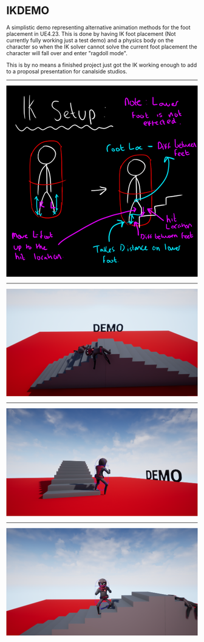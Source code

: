 # IKDEMO

A simplistic demo representing alternative animation methods for the foot placement in UE4.23.
This is done by having IK foot placement (Not currently fully working just a test demo) and a physics body on the
character so when the IK solver cannot solve the current foot placement the character will fall over and enter "ragdoll mode".

This is by no means a finished project just got the IK working enough to add to a proposal presentation for canalside studios.

----------------------------------------------------------------------------------

![logo](Images/TechnicalExplanation.png)

----------------------------------------------------------------------------------

![logo](Images/Radgoll.png)

----------------------------------------------------------------------------------

![logo](Images/IKExample1.png)

----------------------------------------------------------------------------------

![logo](Images/IKExample2.png)


